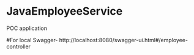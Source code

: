 # JavaEmployeeService
POC application

#For local Swagger- 
http://localhost:8080/swagger-ui.html#/employee-controller
